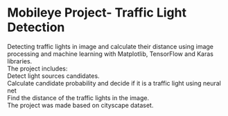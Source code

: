 <h1>Mobileye Project- Traffic Light Detection</h1>
Detecting traffic lights in image and calculate their distance using image processing and machine learning with Matplotlib, TensorFlow and Karas libraries.<br>
The project includes: <br>Detect light sources candidates.<br>Calculate candidate probability and decide if it is a traffic light using neural net <br>
Find the distance of the traffic lights in the image.<br>
The project was made based on cityscape dataset.